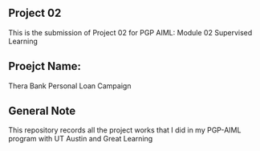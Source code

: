 ## Project 02
This is the submission of Project 02 for PGP AIML: Module 02 Supervised Learning

## Proejct Name:
Thera Bank Personal Loan Campaign

## General Note
This repository records all the project works that I did in my PGP-AIML program with UT Austin and Great Learning
